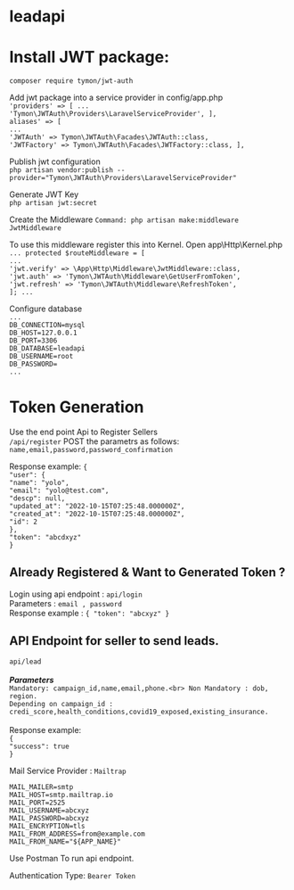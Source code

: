 # leadapi
 
# Install JWT package:<br>

`composer require tymon/jwt-auth`<br>

Add jwt package into a service provider in config/app.php<br>
`'providers' => [
...`<br>
`'Tymon\JWTAuth\Providers\LaravelServiceProvider',
],`<br>
`aliases' => [`<br>
`...`<br>
`'JWTAuth' => Tymon\JWTAuth\Facades\JWTAuth::class,`<br>
`'JWTFactory' => Tymon\JWTAuth\Facades\JWTFactory::class,
],`

Publish jwt configuration<br>
`php artisan vendor:publish --provider="Tymon\JWTAuth\Providers\LaravelServiceProvider"`

Generate JWT Key<br>
`php artisan jwt:secret`

Create the Middleware
`Command: php artisan make:middleware JwtMiddleware`

To use this middleware register this into Kernel. Open app\Http\Kernel.php<br>
`...
protected $routeMiddleware = [`<br>
`...`<br>
`'jwt.verify' => \App\Http\Middleware\JwtMiddleware::class,`<br>
`'jwt.auth' => 'Tymon\JWTAuth\Middleware\GetUserFromToken',`<br>
`'jwt.refresh' => 'Tymon\JWTAuth\Middleware\RefreshToken',`<br>
`];
...`

Configure database<br>
`...`<br>
`DB_CONNECTION=mysql`<br>
`DB_HOST=127.0.0.1`<br>
`DB_PORT=3306`<br>
`DB_DATABASE=leadapi`<br>
`DB_USERNAME=root`<br>
`DB_PASSWORD=`<br>
`...`

# **Token Generation**<br>

Use the end point Api to Register Sellers<br>
`/api/register`
POST the parametrs as follows:<br>
`name,email,password,password_confirmation`

Response example:
`{`<br>
`"user": {`<br>
`"name": "yolo",`<br>
`"email": "yolo@test.com",`<br>
`"descp": null,`<br>
`"updated_at": "2022-10-15T07:25:48.000000Z",`<br>
`"created_at": "2022-10-15T07:25:48.000000Z",`<br>
`"id": 2`<br>
`},`<br>
`"token": "abcdxyz"`<br>
`}`<br>

## Already Registered & Want to Generated Token ?

Login using api endpoint : `api/login `<br>
Parameters : `email , password`<br>
Response example :
`{
"token": "abcxyz"
}`


## API Endpoint for seller to send leads.<br>
`api/lead`<br><br>
**_Parameters_**<br>
`Mandatory: campaign_id,name,email,phone.<br>
Non Mandatory : dob, region.`<br>
`Depending on campaign_id : credi_score,health_conditions,covid19_exposed,existing_insurance.
`
<br><br>
Response example:<br>
`{`<br>
`"success": true`<br>
`}`

Mail Service Provider : `Mailtrap`

`MAIL_MAILER=smtp`<br>
`MAIL_HOST=smtp.mailtrap.io`<br>
`MAIL_PORT=2525`<br>
`MAIL_USERNAME=abcxyz`<br>
`MAIL_PASSWORD=abcxyz`<br>
`MAIL_ENCRYPTION=tls`<br>
`MAIL_FROM_ADDRESS=from@example.com`<br>
`MAIL_FROM_NAME="${APP_NAME}"`<br>

Use Postman To run api endpoint. 

Authentication Type: `Bearer Token`
